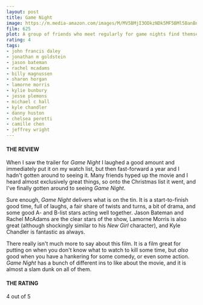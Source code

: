 ```yaml
---
layout: post
title: Game Night
image: https://m.media-amazon.com/images/M/MV5BMjI3ODkzNDk5MF5BMl5BanBnXkFtZTgwNTEyNjY2NDM@._V1_UX182_CR0,0,182,268_AL_.jpg
film: 625
plot: A group of friends who meet regularly for game nights find themselves entangled in a real-life mystery when the shady brother of one of them is seemingly kidnapped by dangerous gangsters.
rating: 4
tags:
- john francis daley
- jonathan m goldstein
- jason bateman
- rachel mcadams
- billy magnussen
- sharon horgan
- lamorne morris
- kylie bunbury
- jesse plemons
- michael c hall
- kyle chandler
- danny huston
- chelsea peretti
- camille chen
- jeffrey wright
---
```


#### THE REVIEW
When I saw the trailer for *Game Night* I laughed a good amount and immediately put it on my watch list, but then fast-forward a year and I hadn't gotten around to seeing it. Many friends hyped up the movie and I heard almost exclusively great things, so onto the Christmas list it went, and I've finally gotten around to seeing *Game Night*.

Sure enough, *Game Night* delivers what is on the tin. It is a start-to-finish good time, full of laughs, a fair share of twists and turns, a bit of drama, and some good A- and B-list stars acting well together. Jason Bateman and Rachel McAdams are the clear stars of the show, Lamorne Morris is also great (although shockingly similar to his *New Girl* character), and Kyle Chandler is fantastic as always.

There really isn't much more to say about this film. It is a film great for putting on when you don't know what to watch to kill some time, but *also* good when you have a hankering for some comedy, or even some action. *Game Night* has a bunch of different ins to like about the movie, and it is almost a slam dunk on all of them.

#### THE RATING
4 out of 5